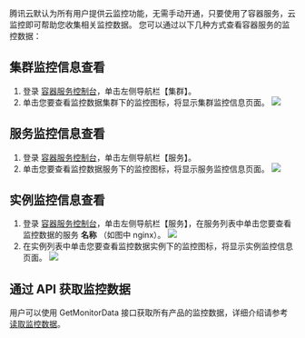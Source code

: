 腾讯云默认为所有用户提供云监控功能，无需手动开通，只要使用了容器服务，云监控即可帮助您收集相关监控数据。
您可以通过以下几种方式查看容器服务的监控数据：
## 集群监控信息查看
1. 登录 [容器服务控制台](https://console.qcloud.com/ccs)，单击左侧导航栏【集群】。
2. 单击您要查看监控数据集群下的监控图标，将显示集群监控信息页面。
![](//mc.qcloudimg.com/static/img/d7d889d66e0af6b30753a5dc2cb0e365/image.png)

## 服务监控信息查看
1. 登录 [容器服务控制台](https://console.qcloud.com/ccs)，单击左侧导航栏【服务】。
2. 单击您要查看监控数据服务下的监控图标，将显示服务监控信息页面。
![](//mc.qcloudimg.com/static/img/83d02d21727f206650e1b1238786ae93/image.png)

## 实例监控信息查看
1. 登录 [容器服务控制台](https://console.qcloud.com/ccs)，单击左侧导航栏【服务】，在服务列表中单击您要查看监控数据的服务 **名称** （如图中 nginx）。
![](//mc.qcloudimg.com/static/img/a6886023547972e9e6561112047cc126/image.png)
2. 在实例列表中单击您要查看监控数据实例下的监控图标，将显示实例监控信息页面。
![](//mc.qcloudimg.com/static/img/fcd40438f1102832a4c9fae5cc7d096f/image.png)

## 通过 API 获取监控数据
用户可以使用 GetMonitorData 接口获取所有产品的监控数据，详细介绍请参考 [读取监控数据](/doc/api/248/4667)。